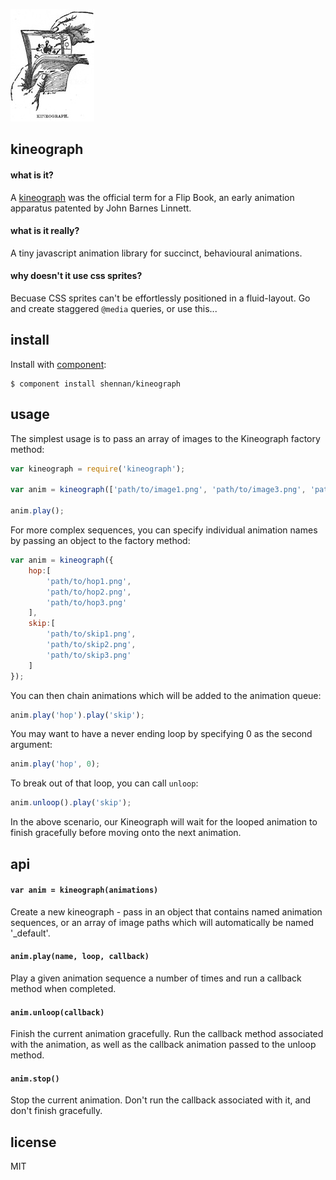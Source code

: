 ![kineograph](kineograph.jpg?raw=true)

## kineograph

#### what is it?

A [kineograph](http://en.wikipedia.org/wiki/Flip_book) was the official term for a Flip Book, an early animation apparatus patented by John Barnes Linnett.

#### what is it really?

A tiny javascript animation library for succinct, behavioural animations.

#### why doesn't it use css sprites?

Becuase CSS sprites can't be effortlessly positioned in a fluid-layout. Go and create staggered `@media` queries, or use this...

## install

Install with [component](https://github.com/component/component):

```
$ component install shennan/kineograph
```

## usage

The simplest usage is to pass an array of images to the Kineograph factory method:

```js
var kineograph = require('kineograph');

var anim = kineograph(['path/to/image1.png', 'path/to/image3.png', 'path/to/image2.png']);

anim.play();
```

For more complex sequences, you can specify individual animation names by passing an object to the factory method:

```js
var anim = kineograph({
	hop:[
		'path/to/hop1.png',
		'path/to/hop2.png',
		'path/to/hop3.png'
	],
	skip:[
		'path/to/skip1.png',
		'path/to/skip2.png',
		'path/to/skip3.png'
	]
});
```

You can then chain animations which will be added to the animation queue:

```js
anim.play('hop').play('skip');
```

You may want to have a never ending loop by specifying 0 as the second argument:

```js
anim.play('hop', 0);
```

To break out of that loop, you can call `unloop`:

```js
anim.unloop().play('skip');
```

In the above scenario, our Kineograph will wait for the looped animation to finish gracefully before moving onto the next animation.

## api

#### `var anim = kineograph(animations)`

Create a new kineograph - pass in an object that contains named animation sequences, or an array of image paths which will automatically be named '_default'.

#### `anim.play(name, loop, callback)`

Play a given animation sequence a number of times and run a callback method when completed.

#### `anim.unloop(callback)`

Finish the current animation gracefully. Run the callback method associated with the animation, as well as the callback animation passed to the unloop method.

#### `anim.stop()`

Stop the current animation. Don't run the callback associated with it, and don't finish gracefully.

## license

MIT